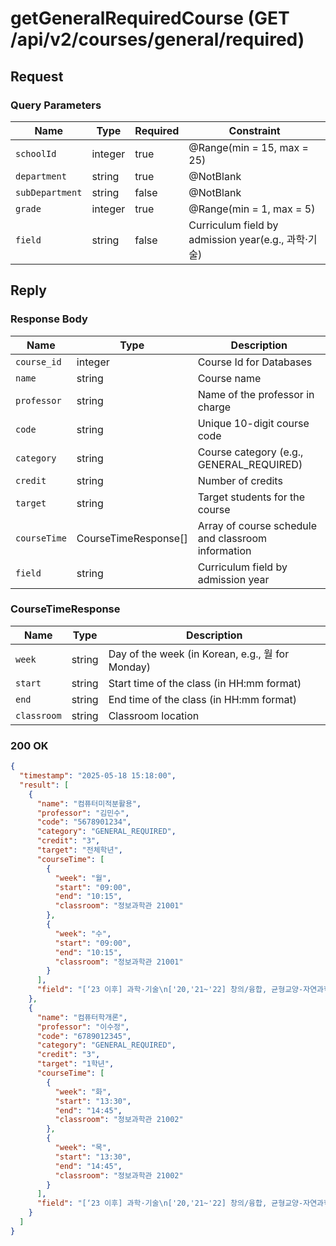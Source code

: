# getGeneralRequiredCourse (GET /api/v2/courses/general/required)

## Request

### Query Parameters

| Name            | Type    | Required | Constraint                                      |
|-----------------|---------|----------|-------------------------------------------------|
| `schoolId`      | integer | true     | @Range(min = 15, max = 25)                      |
| `department`    | string  | true     | @NotBlank                                       |
| `subDepartment` | string  | false    | @NotBlank                                       |
| `grade`         | integer | true     | @Range(min = 1, max = 5)                        |
| `field`         | string  | false    | Curriculum field by admission year(e.g., 과학·기술) |

## Reply

### Response Body

| Name         | Type                 | Description                                        |
|--------------|----------------------|----------------------------------------------------|
| `course_id`  | integer              | Course Id for Databases                            |
| `name`       | string               | Course name                                        |
| `professor`  | string               | Name of the professor in charge                    |
| `code`       | string               | Unique 10-digit course code                        |
| `category`   | string               | Course category (e.g., GENERAL_REQUIRED)           |
| `credit`     | string               | Number of credits                                  |
| `target`     | string               | Target students for the course                     |
| `courseTime` | CourseTimeResponse[] | Array of course schedule and classroom information |
| `field`      | string               | Curriculum field by admission year                 |

### CourseTimeResponse

| Name        | Type   | Description                                     |
|-------------|--------|-------------------------------------------------|
| `week`      | string | Day of the week (in Korean, e.g., 월 for Monday) |
| `start`     | string | Start time of the class (in HH:mm format)       |
| `end`       | string | End time of the class (in HH:mm format)         |
| `classroom` | string | Classroom location                              |

### 200 OK

```json
{
  "timestamp": "2025-05-18 15:18:00",
  "result": [
    {
      "name": "컴퓨터미적분활용",
      "professor": "김민수",
      "code": "5678901234",
      "category": "GENERAL_REQUIRED",
      "credit": "3",
      "target": "전체학년",
      "courseTime": [
        {
          "week": "월",
          "start": "09:00",
          "end": "10:15",
          "classroom": "정보과학관 21001"
        },
        {
          "week": "수",
          "start": "09:00",
          "end": "10:15",
          "classroom": "정보과학관 21001"
        }
      ],
      "field": "[‘23 이후] 과학·기술\n['20,'21~'22] 창의/융합, 균형교양-자연과학·공학·기술\n['19] 균형교양-자연/공학(자연/과학/기술)\n['16-'18] 기초역량(과학정보기술-정보기술)\n['15 이전] 정보와기술(융합-자연)"
    },
    {
      "name": "컴퓨터학개론",
      "professor": "이수정",
      "code": "6789012345",
      "category": "GENERAL_REQUIRED",
      "credit": "3",
      "target": "1학년",
      "courseTime": [
        {
          "week": "화",
          "start": "13:30",
          "end": "14:45",
          "classroom": "정보과학관 21002"
        },
        {
          "week": "목",
          "start": "13:30",
          "end": "14:45",
          "classroom": "정보과학관 21002"
        }
      ],
      "field": "[‘23 이후] 과학·기술\n['20,'21~'22] 창의/융합, 균형교양-자연과학·공학·기술\n['19] 균형교양-자연/공학(자연/과학/기술)\n['16-'18] 기초역량(과학정보기술-정보기술)\n['15 이전] 정보와기술(융합-자연)"
    }
  ]
}
```
